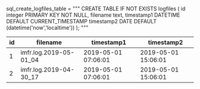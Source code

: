 
sql_create_logfiles_table = """ CREATE TABLE IF NOT EXISTS logfiles (
                                id integer PRIMARY KEY NOT NULL,
                                filename text,
                                timestamp1 DATETIME DEFAULT CURRENT_TIMESTAMP
                                timestamp2 DATE DEFAULT (datetime('now','localtime'))
                            ); """

| id  |        filename        |     timestamp1      |     timestamp2      |
| --- | ---------------------- | ------------------- | ------------------- |
| 1   | imfr.log.2019-05-01_04 | 2019-05-01 07:06:01 | 2019-05-01 15:06:01 |
| 2   | imfr.log.2019-04-30_17 | 2019-05-01 07:06:01 | 2019-05-01 15:06:01 |

